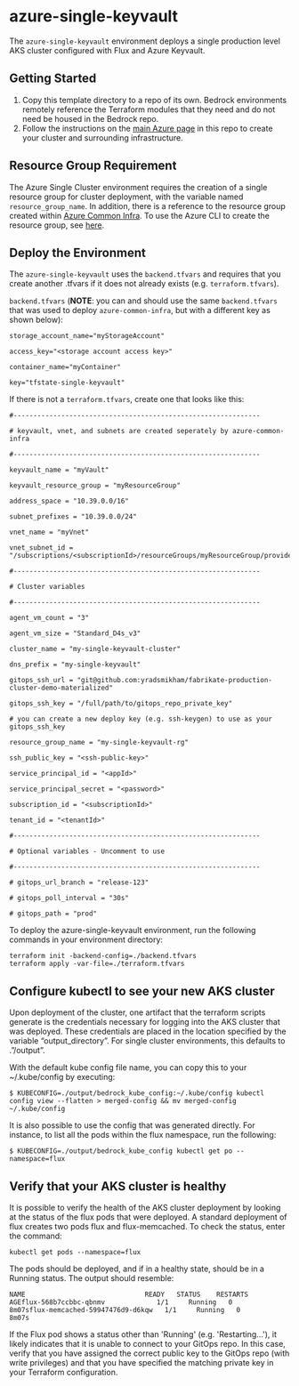 # azure-single-keyvault

The `azure-single-keyvault` environment deploys a single production level AKS
cluster configured with Flux and Azure Keyvault.

## Getting Started

1. Copy this template directory to a repo of its own. Bedrock environments
   remotely reference the Terraform modules that they need and do not need be
   housed in the Bedrock repo.
2. Follow the instructions on the [main Azure page](../../azure) in this repo to
   create your cluster and surrounding infrastructure.

## Resource Group Requirement

The Azure Single Cluster environment requires the creation of a single resource
group for cluster deployment, with the variable named `resource_group_name`. In
addition, there is a reference to the resource group created within
[Azure Common Infra](../azure-common-infra). To use the Azure CLI to create the
resource group, see [here](../../azure/README.md).

## Deploy the Environment

The `azure-single-keyvault` uses the `backend.tfvars` and requires that you
create another .tfvars if it does not already exists (e.g. `terraform.tfvars`).

`backend.tfvars` (**NOTE**: you can and should use the same `backend.tfvars`
that was used to deploy `azure-common-infra`, but with a different key as shown
below):

```
storage_account_name="myStorageAccount"

access_key="<storage account access key>"

container_name="myContainer"

key="tfstate-single-keyvault"
```

If there is not a `terraform.tfvars`, create one that looks like this:

```
#--------------------------------------------------------------

# keyvault, vnet, and subnets are created seperately by azure-common-infra

#--------------------------------------------------------------

keyvault_name = "myVault"

keyvault_resource_group = "myResourceGroup"

address_space = "10.39.0.0/16"

subnet_prefixes = "10.39.0.0/24"

vnet_name = "myVnet"

vnet_subnet_id = "/subscriptions/<subscriptionId>/resourceGroups/myResourceGroup/providers/Microsoft.Network/virtualNetworks/myVnet/subnets/mySubnet"

#--------------------------------------------------------------

# Cluster variables

#--------------------------------------------------------------

agent_vm_count = "3"

agent_vm_size = "Standard_D4s_v3"

cluster_name = "my-single-keyvault-cluster"

dns_prefix = "my-single-keyvault"

gitops_ssh_url = "git@github.com:yradsmikham/fabrikate-production-cluster-demo-materialized"

gitops_ssh_key = "/full/path/to/gitops_repo_private_key"

# you can create a new deploy key (e.g. ssh-keygen) to use as your gitops_ssh_key

resource_group_name = "my-single-keyvault-rg"

ssh_public_key = "<ssh-public-key>"

service_principal_id = "<appId>"

service_principal_secret = "<password>"

subscription_id = "<subscriptionId>"

tenant_id = "<tenantId>"

#--------------------------------------------------------------

# Optional variables - Uncomment to use

#--------------------------------------------------------------

# gitops_url_branch = "release-123"

# gitops_poll_interval = "30s"

# gitops_path = "prod"
```

To deploy the azure-single-keyvault environment, run the following commands in
your environment directory:

```
terraform init -backend-config=./backend.tfvars
terraform apply -var-file=./terraform.tfvars
```

## Configure kubectl to see your new AKS cluster

Upon deployment of the cluster, one artifact that the terraform scripts generate
is the credentials necessary for logging into the AKS cluster that was deployed.
These credentials are placed in the location specified by the variable
“output_directory”. For single cluster environments, this defaults to
.”/output”.

With the default kube config file name, you can copy this to your ~/.kube/config
by executing:

`$ KUBECONFIG=./output/bedrock_kube_config:~/.kube/config kubectl config view --flatten > merged-config && mv merged-config ~/.kube/config`

It is also possible to use the config that was generated directly. For instance,
to list all the pods within the flux namespace, run the following:

`$ KUBECONFIG=./output/bedrock_kube_config kubectl get po --namespace=flux`

## Verify that your AKS cluster is healthy

It is possible to verify the health of the AKS cluster deployment by looking at
the status of the flux pods that were deployed. A standard deployment of flux
creates two pods flux and flux-memcached. To check the status, enter the
command:

```
kubectl get pods --namespace=flux
```

The pods should be deployed, and if in a healthy state, should be in a Running
status. The output should resemble:

```
NAME                              READY   STATUS    RESTARTS   AGEflux-568b7ccbbc-qbnmv             1/1     Running   0          8m07sflux-memcached-59947476d9-d6kqw   1/1     Running   0          8m07s
```

If the Flux pod shows a status other than 'Running' (e.g. 'Restarting...'), it
likely indicates that it is unable to connect to your GitOps repo. In this case,
verify that you have assigned the correct public key to the GitOps repo (with
write privileges) and that you have specified the matching private key in your
Terraform configuration.
